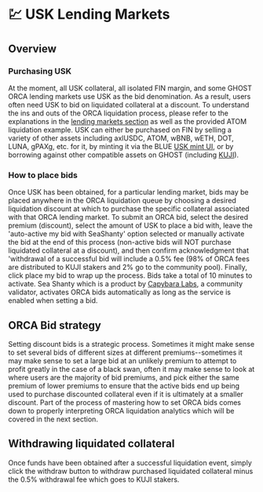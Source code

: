 # 💹 USK Lending Markets

## Overview

### Purchasing USK

At the moment, all USK collateral, all isolated FIN margin, and some GHOST ORCA lending markets use USK as the bid denomination. As a result, users often need USK to bid on liquidated collateral at a discount. To understand the ins and outs of the ORCA liquidation process, please refer to the explanations in the [lending markets section](../) as well as the provided ATOM liquidation example. USK can either be purchased on FIN by selling a variety of other assets including axlUSDC, ATOM, wBNB, wETH, DOT, LUNA, gPAXg, etc. for it, by minting it via the BLUE [USK mint UI](../../../../blue/mint.md), or by borrowing against other compatible assets on GHOST (including [KUJI](../../../../../tokenomics/kuji-token/)).&#x20;

### How to place bids

Once USK has been obtained, for a particular lending market, bids may be placed anywhere in the ORCA liquidation queue by choosing a desired liquidation discount at which to purchase the specific collateral associated with that ORCA lending market. To submit an ORCA bid, select the desired premium (discount), select the amount of USK to place a bid with, leave the 'auto-active my bid with SeaShanty' option selected or manually activate the bid at the end of this process (non-active bids will NOT purchase liquidated collateral at a discount), and then confirm acknowledgment that 'withdrawal of a successful bid will include a 0.5% fee (98% of ORCA fees are distributed to KUJI stakers and 2% go to the community pool). Finally, click place my bid to wrap up the process. Bids take a total of 10 minutes to activate. Sea Shanty which is a product by [Capybara Labs](../../../../../governance/capybara-labs.md), a community validator, activates ORCA bids automatically as long as the service is enabled when setting a bid.&#x20;

## ORCA Bid strategy&#x20;

Setting discount bids is a strategic process. Sometimes it might make sense to set several bids of different sizes at different premiums--sometimes it may make sense to set a large bid at an unlikely premium to attempt to profit greatly in the case of a black swan, often it may make sense to look at where users are the majority of bid premiums, and pick either the same premium of lower premiums to ensure that the active bids end up being used to purchase discounted collateral even if it is ultimately at a smaller discount. Part of the process of mastering how to set ORCA bids comes down to properly interpreting ORCA liquidation analytics which will be covered in the next section.

## Withdrawing liquidated collateral&#x20;

Once funds have been obtained after a successful liquidation event, simply click the withdraw button to withdraw purchased liquidated collateral minus the 0.5% withdrawal fee which goes to KUJI stakers.&#x20;
